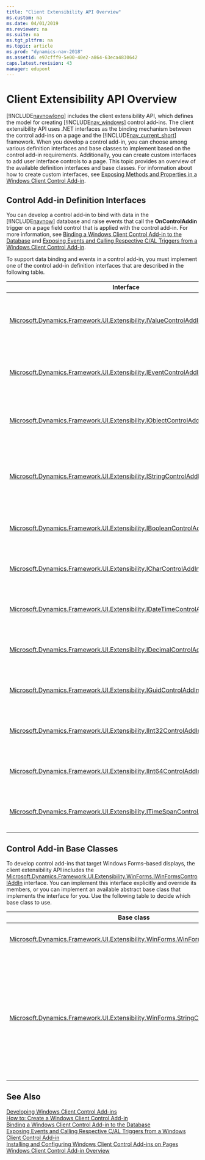 ```yaml
---
title: "Client Extensibility API Overview"
ms.custom: na
ms.date: 04/01/2019
ms.reviewer: na
ms.suite: na
ms.tgt_pltfrm: na
ms.topic: article
ms.prod: "dynamics-nav-2018"
ms.assetid: e97cfff9-5e00-40e2-a864-63eca4830642
caps.latest.revision: 43
manager: edupont
---
```

# Client Extensibility API Overview

[!INCLUDE[navnowlong](includes/navnowlong_md.md)] includes the client extensibility API, which defines the model for creating [!INCLUDE[nav_windows](includes/nav_windows_md.md)] control add-ins. The client extensibility API uses .NET interfaces as the binding mechanism between the control add-ins on a page and the [!INCLUDE[nav_current_short](includes/nav_current_short_md.md)] framework. When you develop a control add-in, you can choose among various definition interfaces and base classes to implement based on the control add-in requirements. Additionally, you can create custom interfaces to add user interface controls to a page. This topic provides an overview of the available definition interfaces and base classes. For information about how to create custom interfaces, see [Exposing Methods and Properties in a Windows Client Control Add-in](Exposing-Methods-and-Properties-in-a-Windows-Client-Control-Add-in.md).  

## Control Add-in Definition Interfaces  
 You can develop a control add-in to bind with data in the [!INCLUDE[navnow](includes/navnow_md.md)] database and raise events that call the **OnControlAddin** trigger on a page field control that is applied with the control add-in. For more information, see [Binding a Windows Client Control Add-in to the Database](Binding-a-Windows-Client-Control-Add-in-to-the-Database.md) and [Exposing Events and Calling Respective C/AL Triggers from a Windows Client Control Add-in](Exposing-Events-and-Calling-Respective-C-AL-Triggers-from-a-Windows-Client-Control-Add-in.md).  

 To support data binding and events in a control add-in, you must implement one of the control add-in definition interfaces that are described in the following table.  

|Interface|Use|  
|---------------|---------|  
|[Microsoft.Dynamics.Framework.UI.Extensibility.IValueControlAddInDefinition](/search/?search=Microsoft.Dynamics.Framework.UI.Extensibility.IValueControlAddInDefinition&dataSource=previousVersions)|Base interface that binds the control add-in with [System.String](/search/?search=System.String&dataSource=previousVersions) or [System.Object](/search/?search=System.Object&dataSource=previousVersions) data types as defined by the *T* parameter.<br /><br /> Displays text strings or binary data from the [!INCLUDE[nav_current_short](includes/nav_current_short_md.md)] database. **Note:**  The [Microsoft.Dynamics.Framework.UI.Extensibility.WinForms.StringControlAddInBase](/search/?search=Microsoft.Dynamics.Framework.UI.Extensibility.WinForms.StringControlAddInBase&dataSource=previousVersions) base class implements this interface with a [System.String](/search/?search=System.String&dataSource=previousVersions) data type.|  
|[Microsoft.Dynamics.Framework.UI.Extensibility.IEventControlAddInDefinition](/search/?search=Microsoft.Dynamics.Framework.UI.Extensibility.IEventControlAddInDefinition&dataSource=previousVersions)|Base interface that defines a [Microsoft.Dynamics.Framework.UI.Extensibility.ControlAddInEventHandler](/search/?search=Microsoft.Dynamics.Framework.UI.Extensibility.ControlAddInEventHandler&dataSource=previousVersions) event.<br /><br /> Uses events to call the [OnControlAddin Trigger](OnControlAddin-Trigger.md) of a page field control. **Note:**  The [Microsoft.Dynamics.Framework.UI.Extensibility.WinForms.StringControlAddInBase](/search/?search=Microsoft.Dynamics.Framework.UI.Extensibility.WinForms.StringControlAddInBase&dataSource=previousVersions) class implements this interface.|  
|[Microsoft.Dynamics.Framework.UI.Extensibility.IObjectControlAddInDefinition](/search/?search=Microsoft.Dynamics.Framework.UI.Extensibility.IObjectControlAddInDefinition&dataSource=previousVersions)|Base interface that binds the control add-in with a [System.Object](/search/?search=System.Object&dataSource=previousVersions) data type and raises a [Microsoft.Dynamics.Framework.UI.Extensibility.ControlAddInEventHandler](/search/?search=Microsoft.Dynamics.Framework.UI.Extensibility.ControlAddInEventHandler&dataSource=previousVersions) event.<br /><br /> Displays binary data from a [!INCLUDE[nav_current_short](includes/nav_current_short_md.md)] database and uses events to call the **OnControlAddin** trigger of a page field control.|  
|[Microsoft.Dynamics.Framework.UI.Extensibility.IStringControlAddInDefinition](/search/?search=Microsoft.Dynamics.Framework.UI.Extensibility.IStringControlAddInDefinition&dataSource=previousVersions)|Base interface that binds the control add-in with a [System.String](/search/?search=System.String&dataSource=previousVersions) data type and provides a control add-in definition interface that raises a [Microsoft.Dynamics.Framework.UI.Extensibility.ControlAddInEventHandler](/search/?search=Microsoft.Dynamics.Framework.UI.Extensibility.ControlAddInEventHandler&dataSource=previousVersions) event.<br /><br /> Displays text strings from [!INCLUDE[nav_server](includes/nav_server_md.md)] and uses events to call the **OnControlAddin** trigger of a page field control. **Note:**  The [Microsoft.Dynamics.Framework.UI.Extensibility.WinForms.StringControlAddInBase](/search/?search=Microsoft.Dynamics.Framework.UI.Extensibility.WinForms.StringControlAddInBase&dataSource=previousVersions) class implements this interface.|  
|[Microsoft.Dynamics.Framework.UI.Extensibility.IBooleanControlAddInDefinition](/search/?search=Microsoft.Dynamics.Framework.UI.Extensibility.IBooleanControlAddInDefinition&dataSource=previousVersions)|Base interface that binds the control add-in with a [System.Boolean](/search/?search=System.Boolean&dataSource=previousVersions) data type and raises a [Microsoft.Dynamics.Framework.UI.Extensibility.ControlAddInEventHandler](/search/?search=Microsoft.Dynamics.Framework.UI.Extensibility.ControlAddInEventHandler&dataSource=previousVersions) event.Displays binary data from a [!INCLUDE[nav_current_short](includes/nav_current_short_md.md)] database and uses events to call the **OnControlAddin** trigger of a page field control.|  
|[Microsoft.Dynamics.Framework.UI.Extensibility.ICharControlAddInDefinition](/search/?search=Microsoft.Dynamics.Framework.UI.Extensibility.ICharControlAddInDefinition&dataSource=previousVersions)|Base interface that binds the control add-in with a [System.Char](/search/?search=System.Char&dataSource=previousVersions) data type and raises a [Microsoft.Dynamics.Framework.UI.Extensibility.ControlAddInEventHandler](/search/?search=Microsoft.Dynamics.Framework.UI.Extensibility.ControlAddInEventHandler&dataSource=previousVersions) event.Displays binary data from a [!INCLUDE[nav_current_short](includes/nav_current_short_md.md)] database and uses events to call the **OnControlAddin** trigger of a page field control.|  
|[Microsoft.Dynamics.Framework.UI.Extensibility.IDateTimeControlAddInDefinition](/search/?search=Microsoft.Dynamics.Framework.UI.Extensibility.IDateTimeControlAddInDefinition&dataSource=previousVersions)|Base interface that binds the control add-in with a [System.DateTime](/search/?search=System.DateTime&dataSource=previousVersions) data type and raises a [Microsoft.Dynamics.Framework.UI.Extensibility.ControlAddInEventHandler](/search/?search=Microsoft.Dynamics.Framework.UI.Extensibility.ControlAddInEventHandler&dataSource=previousVersions) event.Displays binary data from a [!INCLUDE[nav_current_short](includes/nav_current_short_md.md)] database and uses events to call the **OnControlAddin** trigger of a page field control.|  
|[Microsoft.Dynamics.Framework.UI.Extensibility.IDecimalControlAddInDefinition](/search/?search=Microsoft.Dynamics.Framework.UI.Extensibility.IDecimalControlAddInDefinition&dataSource=previousVersions)|Base interface that binds the control add-in with a [System.Decimal](/search/?search=System.Decimal&dataSource=previousVersions) data type and raises a [Microsoft.Dynamics.Framework.UI.Extensibility.ControlAddInEventHandler](/search/?search=Microsoft.Dynamics.Framework.UI.Extensibility.ControlAddInEventHandler&dataSource=previousVersions) event.Displays binary data from a [!INCLUDE[nav_current_short](includes/nav_current_short_md.md)] database and uses events to call the **OnControlAddin** trigger of a page field control.|  
|[Microsoft.Dynamics.Framework.UI.Extensibility.IGuidControlAddInDefinition](/search/?search=Microsoft.Dynamics.Framework.UI.Extensibility.IGuidControlAddInDefinition&dataSource=previousVersions)|Base interface that binds the control add-in with a [System.Guid](/search/?search=System.Guid&dataSource=previousVersions) data type and raises a [Microsoft.Dynamics.Framework.UI.Extensibility.ControlAddInEventHandler](/search/?search=Microsoft.Dynamics.Framework.UI.Extensibility.ControlAddInEventHandler&dataSource=previousVersions) event.Displays binary data from a [!INCLUDE[nav_current_short](includes/nav_current_short_md.md)] database and uses events to call the **OnControlAddin** trigger of a page field control.|  
|[Microsoft.Dynamics.Framework.UI.Extensibility.IInt32ControlAddInDefinition](/search/?search=Microsoft.Dynamics.Framework.UI.Extensibility.IInt32ControlAddInDefinition&dataSource=previousVersions)|Base interface that binds the control add-in with a [System.Int32](/search/?search=System.Int32&dataSource=previousVersions) data type and raises a [Microsoft.Dynamics.Framework.UI.Extensibility.ControlAddInEventHandler](/search/?search=Microsoft.Dynamics.Framework.UI.Extensibility.ControlAddInEventHandler&dataSource=previousVersions) event.Displays binary data from a [!INCLUDE[nav_current_short](includes/nav_current_short_md.md)] database and uses events to call the **OnControlAddin** trigger of a page field control.|  
|[Microsoft.Dynamics.Framework.UI.Extensibility.IInt64ControlAddInDefinition](/search/?search=Microsoft.Dynamics.Framework.UI.Extensibility.IInt64ControlAddInDefinition&dataSource=previousVersions)|Base interface that binds the control add-in with a [System.Int64](/search/?search=System.Int64&dataSource=previousVersions) data type and raises a [Microsoft.Dynamics.Framework.UI.Extensibility.ControlAddInEventHandler](/search/?search=Microsoft.Dynamics.Framework.UI.Extensibility.ControlAddInEventHandler&dataSource=previousVersions) event.Displays binary data from a [!INCLUDE[nav_current_short](includes/nav_current_short_md.md)] database and uses events to call the **OnControlAddin** trigger of a page field control.|  
|[Microsoft.Dynamics.Framework.UI.Extensibility.ITimeSpanControlAddInDefinition](/search/?search=Microsoft.Dynamics.Framework.UI.Extensibility.ITimeSpanControlAddInDefinition&dataSource=previousVersions)|Base interface that binds the control add-in with a [System.TimeSpan](/search/?search=System.TimeSpan&dataSource=previousVersions) data type and raises a [Microsoft.Dynamics.Framework.UI.Extensibility.ControlAddInEventHandler](/search/?search=Microsoft.Dynamics.Framework.UI.Extensibility.ControlAddInEventHandler&dataSource=previousVersions) event.Displays binary data from a [!INCLUDE[nav_current_short](includes/nav_current_short_md.md)] database and uses events to call the **OnControlAddin** trigger of a page field control.|  

## Control Add-in Base Classes  
 To develop control add-ins that target Windows Forms–based displays, the client extensibility API includes the [Microsoft.Dynamics.Framework.UI.Extensibility.WinForms.IWinFormsControlAddIn](/search/?search=Microsoft.Dynamics.Framework.UI.Extensibility.WinForms.IWinFormsControlAddIn&dataSource=previousVersions) interface. You can implement this interface explicitly and override its members, or you can implement an available abstract base class that implements the interface for you. Use the following table to decide which base class to use.  

|Base class|Use|  
|----------------|---------|  
|[Microsoft.Dynamics.Framework.UI.Extensibility.WinForms.WinFormsControlAddInBase](/search/?search=Microsoft.Dynamics.Framework.UI.Extensibility.WinForms.WinFormsControlAddInBase&dataSource=previousVersions)|Base class that targets Windows forms displays with a control add-in.<br /><br /> You can use this base class for any control add-in with an appropriate control add-in definition interface.|  
|[Microsoft.Dynamics.Framework.UI.Extensibility.WinForms.StringControlAddInBase](/search/?search=Microsoft.Dynamics.Framework.UI.Extensibility.WinForms.StringControlAddInBase&dataSource=previousVersions)|Base class that implements the [Microsoft.Dynamics.Framework.UI.Extensibility.IValueControlAddInDefinition](/search/?search=Microsoft.Dynamics.Framework.UI.Extensibility.IValueControlAddInDefinition&dataSource=previousVersions) and [Microsoft.Dynamics.Framework.UI.Extensibility.IEventControlAddInDefinition](/search/?search=Microsoft.Dynamics.Framework.UI.Extensibility.IEventControlAddInDefinition&dataSource=previousVersions)<br /><br /> interfaces.<br /><br /> This base class overrides the [IValueControlAddInDefinition.Value](/search/?search=Microsoft.Dynamics.Framework.UI.Extensibility.IValueControlAddInDefinition.Value&dataSource=previousVersions) property to bind the control add-in to a *System.String* data type in [!INCLUDE[nav_server](includes/nav_server_md.md)]. It also defines the [StringControlAddInBase.RaiseControlAddInEvent\(Int32, String\)](/search/?search=Microsoft.Dynamics.Framework.UI.Extensibility.WinForms.StringControlAddInBase.RaiseControlAddInEvent(System.Int32,System.String)&dataSource=previousVersions) method for raising events.<br /><br /> You can use this base class for a control add-in that displays text strings from a simple text box control and supports events that call the C/AL trigger on the page.|  

## See Also

[Developing Windows Client Control Add-ins](Developing-Windows-Client-Control-Add-ins.md)   
[How to: Create a Windows Client Control Add-in](How-to--Create-a-Windows-Client-Control-Add-in.md)   
[Binding a Windows Client Control Add-in to the Database](Binding-a-Windows-Client-Control-Add-in-to-the-Database.md)   
[Exposing Events and Calling Respective C/AL Triggers from a Windows Client Control Add-in](Exposing-Events-and-Calling-Respective-C-AL-Triggers-from-a-Windows-Client-Control-Add-in.md)   
[Installing and Configuring Windows Client Control Add-ins on Pages](Installing-and-Configuring-Windows-Client-Control-Add-ins-on-Pages.md)   
[Windows Client Control Add-in Overview](Windows-Client-Control-Add-in-Overview.md)
